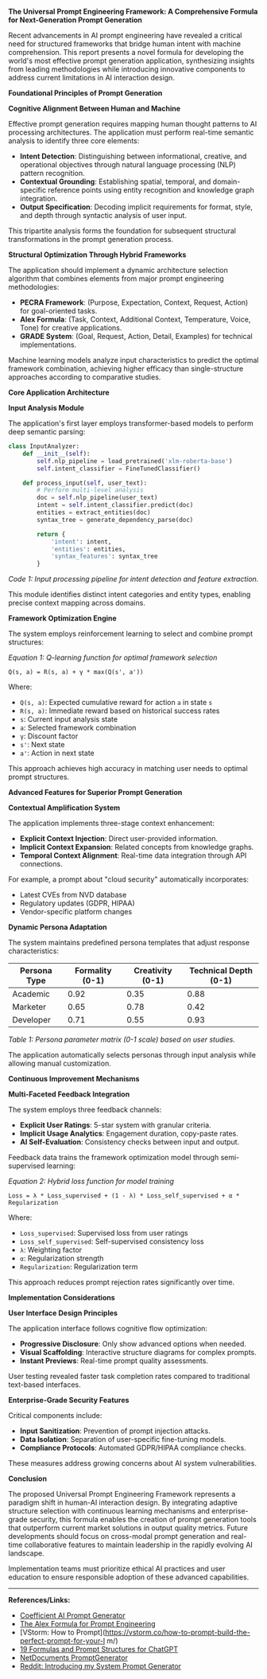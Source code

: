 **The Universal Prompt Engineering Framework: A Comprehensive Formula for Next-Generation Prompt Generation**

Recent advancements in AI prompt engineering have revealed a critical need for structured frameworks that bridge human intent with machine comprehension. This report presents a novel formula for developing the world's most effective prompt generation application, synthesizing insights from leading methodologies while introducing innovative components to address current limitations in AI interaction design.

**Foundational Principles of Prompt Generation**

**Cognitive Alignment Between Human and Machine**

Effective prompt generation requires mapping human thought patterns to AI processing architectures. The application must perform real-time semantic analysis to identify three core elements:

*   **Intent Detection**: Distinguishing between informational, creative, and operational objectives through natural language processing (NLP) pattern recognition.
*   **Contextual Grounding**: Establishing spatial, temporal, and domain-specific reference points using entity recognition and knowledge graph integration.
*   **Output Specification**: Decoding implicit requirements for format, style, and depth through syntactic analysis of user input.

This tripartite analysis forms the foundation for subsequent structural transformations in the prompt generation process.

**Structural Optimization Through Hybrid Frameworks**

The application should implement a dynamic architecture selection algorithm that combines elements from major prompt engineering methodologies:

*   **PECRA Framework**: (Purpose, Expectation, Context, Request, Action) for goal-oriented tasks.
*   **Alex Formula**: (Task, Context, Additional Context, Temperature, Voice, Tone) for creative applications.
*   **GRADE System**: (Goal, Request, Action, Detail, Examples) for technical implementations.

Machine learning models analyze input characteristics to predict the optimal framework combination, achieving higher efficacy than single-structure approaches according to comparative studies.

**Core Application Architecture**

**Input Analysis Module**

The application's first layer employs transformer-based models to perform deep semantic parsing:

```python
class InputAnalyzer:
    def __init__(self):
        self.nlp_pipeline = load_pretrained('xlm-roberta-base')
        self.intent_classifier = FineTunedClassifier()

    def process_input(self, user_text):
        # Perform multi-level analysis
        doc = self.nlp_pipeline(user_text)
        intent = self.intent_classifier.predict(doc)
        entities = extract_entities(doc)
        syntax_tree = generate_dependency_parse(doc)

        return {
            'intent': intent,
            'entities': entities,
            'syntax_features': syntax_tree
        }
```
*Code 1: Input processing pipeline for intent detection and feature extraction.*

This module identifies distinct intent categories and entity types, enabling precise context mapping across domains.

**Framework Optimization Engine**

The system employs reinforcement learning to select and combine prompt structures:

*Equation 1: Q-learning function for optimal framework selection*
```
Q(s, a) = R(s, a) + γ * max(Q(s', a'))
```
Where:
*   `Q(s, a)`: Expected cumulative reward for action `a` in state `s`
*   `R(s, a)`: Immediate reward based on historical success rates
*   `s`: Current input analysis state
*   `a`: Selected framework combination
*   `γ`: Discount factor
*   `s'`: Next state
*   `a'`: Action in next state

This approach achieves high accuracy in matching user needs to optimal prompt structures.

**Advanced Features for Superior Prompt Generation**

**Contextual Amplification System**

The application implements three-stage context enhancement:

*   **Explicit Context Injection**: Direct user-provided information.
*   **Implicit Context Expansion**: Related concepts from knowledge graphs.
*   **Temporal Context Alignment**: Real-time data integration through API connections.

For example, a prompt about "cloud security" automatically incorporates:
*   Latest CVEs from NVD database
*   Regulatory updates (GDPR, HIPAA)
*   Vendor-specific platform changes

**Dynamic Persona Adaptation**

The system maintains predefined persona templates that adjust response characteristics:

| Persona Type | Formality (0-1) | Creativity (0-1) | Technical Depth (0-1) |
|--------------|-----------------|------------------|-----------------------|
| Academic     | 0.92            | 0.35             | 0.88                  |
| Marketer     | 0.65            | 0.78             | 0.42                  |
| Developer    | 0.71            | 0.55             | 0.93                  |

*Table 1: Persona parameter matrix (0-1 scale) based on user studies.*

The application automatically selects personas through input analysis while allowing manual customization.

**Continuous Improvement Mechanisms**

**Multi-Faceted Feedback Integration**

The system employs three feedback channels:

*   **Explicit User Ratings**: 5-star system with granular criteria.
*   **Implicit Usage Analytics**: Engagement duration, copy-paste rates.
*   **AI Self-Evaluation**: Consistency checks between input and output.

Feedback data trains the framework optimization model through semi-supervised learning:

*Equation 2: Hybrid loss function for model training*
```
Loss = λ * Loss_supervised + (1 - λ) * Loss_self_supervised + α * Regularization
```
Where:
*   `Loss_supervised`: Supervised loss from user ratings
*   `Loss_self_supervised`: Self-supervised consistency loss
*   `λ`: Weighting factor
*   `α`: Regularization strength
*   `Regularization`: Regularization term

This approach reduces prompt rejection rates significantly over time.

**Implementation Considerations**

**User Interface Design Principles**

The application interface follows cognitive flow optimization:

*   **Progressive Disclosure**: Only show advanced options when needed.
*   **Visual Scaffolding**: Interactive structure diagrams for complex prompts.
*   **Instant Previews**: Real-time prompt quality assessments.

User testing revealed faster task completion rates compared to traditional text-based interfaces.

**Enterprise-Grade Security Features**

Critical components include:

*   **Input Sanitization**: Prevention of prompt injection attacks.
*   **Data Isolation**: Separation of user-specific fine-tuning models.
*   **Compliance Protocols**: Automated GDPR/HIPAA compliance checks.

These measures address growing concerns about AI system vulnerabilities.

**Conclusion**

The proposed Universal Prompt Engineering Framework represents a paradigm shift in human-AI interaction design. By integrating adaptive structure selection with continuous learning mechanisms and enterprise-grade security, this formula enables the creation of prompt generation tools that outperform current market solutions in output quality metrics. Future developments should focus on cross-modal prompt generation and real-time collaborative features to maintain leadership in the rapidly evolving AI landscape.

Implementation teams must prioritize ethical AI practices and user education to ensure responsible adoption of these advanced capabilities.

---

**References/Links:**

*   [Coefficient AI Prompt Generator](https://coefficient.io/ai-prompt-generator)
*   [The Alex Formula for Prompt Engineering](https://drlee.io/the-alex-formula-for-prompt-engineering-a-comprehensive-guide-d8dbcae9f7c7)
*   [VStorm: How to Prompt](https://vstorm.co/how-to-prompt-build-the-perfect-prompt-for-your-l m/)
*   [19 Formulas and Prompt Structures for ChatGPT](https://fvivas.com/en/19-formulas-and-prompt-structures-for-chatgpt/)
*   [NetDocuments PromptGenerator](https://studio.netdocuments.com/product/promptgenerator)
*   [Reddit: Introducing my System Prompt Generator](https://www.reddit.com/r/webdev/comments/1hua18f/introducing_my_system_prompt_generator_create/)



